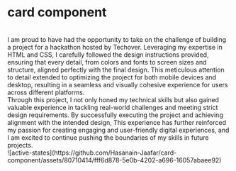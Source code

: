 # card component 
<br>
I am proud to have had the opportunity to take on the challenge of building a project for a hackathon hosted by Techover. Leveraging my expertise in HTML and CSS,
I carefully followed the design instructions provided, ensuring that every detail, from colors and fonts to screen sizes and structure, aligned perfectly with the
final design.
This meticulous attention to detail extended to optimizing the project for both mobile devices and desktop, resulting in a seamless and visually cohesive
experience for users across different platforms.
<br>
Through this project, I not only honed my technical skills but also gained valuable experience in tackling real-world challenges and meeting strict design requirements.
By successfully executing the project and achieving alignment with the intended design,
This experience has further reinforced my passion for creating engaging and user-friendly
digital experiences, and I am excited to continue pushing the boundaries of my skills in future projects.<br>
![active-states](https://github.com/Hasanain-Jaafar/card-component/assets/80710414/fff6d878-5e0b-4202-a696-16057abaee92)

